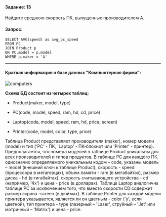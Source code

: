 #### Задание: 13

Найдите среднюю скорость ПК, выпущенных производителем A.

#### Запрос:
```
SELECT AVG(speed) as avg_pc_speed
FROM PC 
JOIN Product p 
ON PC.model = p.model 
WHERE p.maker = 'A'
```
___
#### Краткая информация о базе данных "Компьютерная фирма":

![computers](https://github.com/user-attachments/assets/e3e2bc5d-ea98-466e-b220-00c57830618d)

**Схема БД состоит из четырех таблиц:**

* Product(maker, model, type)

* PC(code, model, speed, ram, hd, cd, price)

* Laptop(code, model, speed, ram, hd, price, screen)

* Printer(code, model, color, type, price)

Таблица Product представляет производителя (maker), номер модели (model) и тип ('PC' - ПК, 'Laptop' - ПК-блокнот или 'Printer' - принтер).
Предполагается, что номера моделей в таблице Product уникальны для всех производителей и типов продуктов. В таблице PC для каждого ПК, 
однозначно определяемого уникальным кодом – code, указаны модель – model (внешний ключ к таблице Product), скорость - speed (процессора в мегагерцах), 
объем памяти - ram (в мегабайтах), размер диска - hd (в гигабайтах), скорость считывающего устройства - cd (например, '4x') и цена - price (в долларах). 
Таблица Laptop аналогична таблице РС за исключением того, что вместо скорости CD содержит размер экрана -screen (в дюймах). В таблице Printer для каждой модели принтера указывается, 
является ли он цветным - color ('y', если цветной), тип принтера - type (лазерный – 'Laser', струйный – 'Jet' или матричный – 'Matrix') и цена - price.
